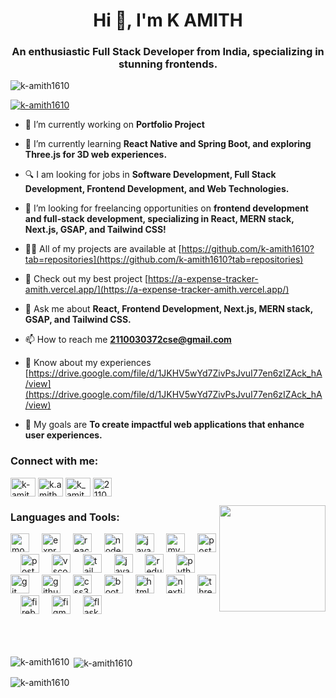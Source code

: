 <h1 align="center">Hi 👋, I'm K AMITH</h1>
<h3 align="center">An enthusiastic Full Stack Developer from India, specializing in stunning frontends.</h3>

<p align="left"> <img src="https://komarev.com/ghpvc/?username=k-amith1610&label=Profile%20views&color=0e75b6&style=flat" alt="k-amith1610" /> </p>

<p align="left"> <a href="https://github.com/ryo-ma/github-profile-trophy"><img src="https://github-profile-trophy.vercel.app/?username=k-amith1610&theme=darkhub" alt="k-amith1610" /></a> </p>


- 🔭 I’m currently working on **Portfolio Project**

- 🌱 I’m currently learning **React Native and Spring Boot, and exploring Three.js for 3D web experiences.**

- 🔍 I am looking for jobs in **Software Development, Full Stack Development, Frontend Development, and Web Technologies.**

- 🤝 I’m looking for freelancing opportunities on **frontend development and full-stack development, specializing in React, MERN stack, Next.js, GSAP, and Tailwind CSS!**

- 👨‍💻 All of my projects are available at [https://github.com/k-amith1610?tab=repositories](https://github.com/k-amith1610?tab=repositories)

- 🌟 Check out my best project [https://a-expense-tracker-amith.vercel.app/](https://a-expense-tracker-amith.vercel.app/)

- 💬 Ask me about **React, Frontend Development, Next.js, MERN stack, GSAP, and Tailwind CSS.**

- 📫 How to reach me **2110030372cse@gmail.com**

- 📄 Know about my experiences [https://drive.google.com/file/d/1JKHV5wYd7ZivPsJvuI77en6zIZAck_hA/view](https://drive.google.com/file/d/1JKHV5wYd7ZivPsJvuI77en6zIZAck_hA/view)

- 🎯 My goals are **To create impactful web applications that enhance user experiences.**



<h3 align="left">Connect with me:</h3>
<p align="left">
<a href="https://linkedin.com/in/k-amith-a11144227" target="blank"><img align="center" src="https://raw.githubusercontent.com/rahuldkjain/github-profile-readme-generator/master/src/images/icons/Social/linked-in-alt.svg" alt="k-amith-a11144227" height="30" width="40" /></a>
<a href="https://instagram.com/k.amith7" target="blank"><img align="center" src="https://raw.githubusercontent.com/rahuldkjain/github-profile-readme-generator/master/src/images/icons/Social/instagram.svg" alt="k.amith7" height="30" width="40" /></a>
<a href="https://www.leetcode.com/k_amith1610" target="blank"><img align="center" src="https://raw.githubusercontent.com/rahuldkjain/github-profile-readme-generator/master/src/images/icons/Social/leet-code.svg" alt="k_amith1610" height="30" width="40" /></a>
<a href="mailto:2110030372cse@gmail.com" target="blank">
  <img align="center" src="https://static.vecteezy.com/system/resources/previews/020/964/377/non_2x/gmail-mail-icon-for-web-design-free-png.png" alt="2110030372cse@gmail.com" height="30" width="30" />
</a>
</p>

<img align="right" height="170" src="https://img.etimg.com/thumb/width-1200,height-900,imgsize-638053,resizemode-75,msid-84146083/prime/technology-and-startups/booting-up-developer-economy-how-tech-startups-are-helping-coders-build-and-test-software-faster.jpg"  />



<h3 align="left">Languages and Tools:</h3>
<div align="left">
  <img src="https://skillicons.dev/icons?i=mongodb" height="30" alt="mongodb logo"  />
  <img width="12" />
  <img src="https://skillicons.dev/icons?i=express" height="30" alt="express logo"  />
  <img width="12" />
  <img src="https://skillicons.dev/icons?i=react" height="30" alt="react logo"  />
  <img width="12" />
  <img src="https://skillicons.dev/icons?i=nodejs" height="30" alt="nodejs logo"  />
  <img width="12" />
  <img src="https://skillicons.dev/icons?i=js" height="30" alt="javascript logo"  />
  <img width="12" />
  <img src="https://skillicons.dev/icons?i=mysql" height="30" alt="mysql logo"  />
  <img width="12" />
  <img src="https://skillicons.dev/icons?i=postgres" height="30" alt="postgresql logo"  />
  <img width="12" />
  <img src="https://skillicons.dev/icons?i=postman" height="30" alt="postman logo"  />
  <img width="12" />
  <img src="https://skillicons.dev/icons?i=vscode" height="30" alt="vscode logo"  />
  <img width="12" />
  <img src="https://skillicons.dev/icons?i=tailwind" height="30" alt="tailwindcss logo"  />
  <img width="12" />
  <img src="https://skillicons.dev/icons?i=java" height="30" alt="java logo"  />
  <img width="12" />
  <img src="https://skillicons.dev/icons?i=redux" height="30" alt="redux logo"  />
  <img width="12" />
  <img src="https://skillicons.dev/icons?i=py" height="30" alt="python logo"  />
  <img width="12" />
  <img src="https://skillicons.dev/icons?i=git" height="30" alt="git logo"  />
  <img width="12" />
  <img src="https://skillicons.dev/icons?i=github" height="30" alt="github logo"  />
  <img width="12" />
  <img src="https://skillicons.dev/icons?i=css" height="30" alt="css3 logo"  />
  <img width="12" />
  <img src="https://skillicons.dev/icons?i=bootstrap" height="30" alt="bootstrap logo"  />
  <img width="12" />
  <img src="https://skillicons.dev/icons?i=html" height="30" alt="html5 logo"  />
  <img width="12" />
  <img src="https://skillicons.dev/icons?i=nextjs" height="30" alt="nextjs logo"  />
  <img width="12" />
  <img src="https://skillicons.dev/icons?i=threejs" height="30" alt="threejs logo"  />
  <img width="12" />
  <img src="https://skillicons.dev/icons?i=firebase" height="30" alt="firebase logo"  />
  <img width="12" />
  <img src="https://skillicons.dev/icons?i=figma" height="30" alt="figma logo"  />
  <img width="12" />
  <img src="https://skillicons.dev/icons?i=flask" height="30" alt="flask logo"  />
</div>
<br> <br> <br>


<p><img align="left" src="https://github-readme-stats.vercel.app/api/top-langs?username=k-amith1610&show_icons=true&locale=en&layout=compact&theme=tokyonight" alt="k-amith1610" /></p>

<p>&nbsp;<img align="center" src="https://github-readme-stats.vercel.app/api?username=k-amith1610&show_icons=true&locale=en&theme=tokyonight" alt="k-amith1610" /></p>

<p><img align="center" src="https://github-readme-streak-stats.herokuapp.com/?user=k-amith1610&theme=tokyonight" alt="k-amith1610" /></p>
